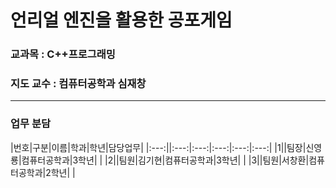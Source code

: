 # 언리얼 엔진을 활용한 공포게임

### 교과목 : C++프로그래밍
### 지도 교수 : 컴퓨터공학과 심재창
---
### 업무 분담
|번호|구분|이름|학과|학년|담당업무|
|:---:||:---:|:---:|:---:|:---:|:---:|
|1||팀장|신영룡|컴퓨터공학과|3학년| |
|2||팀원|김기현|컴퓨터공학과|3학년| |
|3||팀원|서창환|컴퓨터공학과|2학년| |

